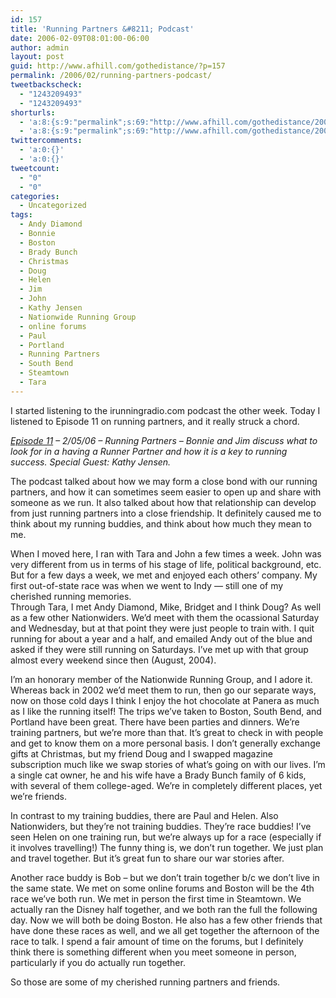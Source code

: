 ```yaml
---
id: 157
title: 'Running Partners &#8211; Podcast'
date: 2006-02-09T08:01:00-06:00
author: admin
layout: post
guid: http://www.afhill.com/gothedistance/?p=157
permalink: /2006/02/running-partners-podcast/
tweetbackscheck:
  - "1243209493"
  - "1243209493"
shorturls:
  - 'a:8:{s:9:"permalink";s:69:"http://www.afhill.com/gothedistance/2006/02/running-partners-podcast/";s:7:"tinyurl";s:25:"http://tinyurl.com/8qnjeu";s:4:"isgd";s:17:"http://is.gd/gFIN";s:5:"bitly";s:19:"http://bit.ly/ycscl";s:5:"snipr";s:22:"http://snipr.com/agnlz";s:5:"snurl";s:22:"http://snurl.com/agnlz";s:7:"snipurl";s:24:"http://snipurl.com/agnlz";s:4:"trim";s:17:"http://tr.im/b8fb";}'
  - 'a:8:{s:9:"permalink";s:69:"http://www.afhill.com/gothedistance/2006/02/running-partners-podcast/";s:7:"tinyurl";s:25:"http://tinyurl.com/8qnjeu";s:4:"isgd";s:17:"http://is.gd/gFIN";s:5:"bitly";s:19:"http://bit.ly/ycscl";s:5:"snipr";s:22:"http://snipr.com/agnlz";s:5:"snurl";s:22:"http://snurl.com/agnlz";s:7:"snipurl";s:24:"http://snipurl.com/agnlz";s:4:"trim";s:17:"http://tr.im/b8fb";}'
twittercomments:
  - 'a:0:{}'
  - 'a:0:{}'
tweetcount:
  - "0"
  - "0"
categories:
  - Uncategorized
tags:
  - Andy Diamond
  - Bonnie
  - Boston
  - Brady Bunch
  - Christmas
  - Doug
  - Helen
  - Jim
  - John
  - Kathy Jensen
  - Nationwide Running Group
  - online forums
  - Paul
  - Portland
  - Running Partners
  - South Bend
  - Steamtown
  - Tara
---
```

I started listening to the irunningradio.com podcast the other week. Today I listened to Episode 11 on running partners, and it really struck a chord.

_[Episode 11](http://irunningradio.com/podcast/irunningradio_11_020506.mp3) &#8211; 2/05/06 &#8211; Running Partners &#8211; Bonnie and Jim discuss what to look for in a having a Runner Partner and how it is a key to running success. Special Guest: Kathy Jensen._

The podcast talked about how we may form a close bond with our running partners, and how it can sometimes seem easier to open up and share with someone as we run. It also talked about how that relationship can develop from just running partners into a close friendship. It definitely caused me to think about my running buddies, and think about how much they mean to me.

When I moved here, I ran with Tara and John a few times a week. John was very different from us in terms of his stage of life, political background, etc. But for a few days a week, we met and enjoyed each others&#8217; company. My first out-of-state race was when we went to Indy &#8212; still one of my cherished running memories.  
Through Tara, I met Andy Diamond, Mike, Bridget and I think Doug? As well as a few other Nationwiders. We&#8217;d meet with them the ocassional Saturday and Wednesday, but at that point they were just people to train with. I quit running for about a year and a half, and emailed Andy out of the blue and asked if they were still running on Saturdays. I&#8217;ve met up with that group almost every weekend since then (August, 2004).

I&#8217;m an honorary member of the Nationwide Running Group, and I adore it. Whereas back in 2002 we&#8217;d meet them to run, then go our separate ways, now on those cold days I think I enjoy the hot chocolate at Panera as much as I like the running itself! The trips we&#8217;ve taken to Boston, South Bend, and Portland have been great. There have been parties and dinners. We&#8217;re training partners, but we&#8217;re more than that. It&#8217;s great to check in with people and get to know them on a more personal basis. I don&#8217;t generally exchange gifts at Christmas, but my friend Doug and I swapped magazine subscription much like we swap stories of what&#8217;s going on with our lives. I&#8217;m a single cat owner, he and his wife have a Brady Bunch family of 6 kids, with several of them college-aged. We&#8217;re in completely different places, yet we&#8217;re friends.

In contrast to my training buddies, there are Paul and Helen. Also Nationwiders, but they&#8217;re not training buddies. They&#8217;re race buddies! I&#8217;ve seen Helen on one training run, but we&#8217;re always up for a race (especially if it involves travelling!) The funny thing is, we don&#8217;t run together. We just plan and travel together. But it&#8217;s great fun to share our war stories after.

Another race buddy is Bob &#8211; but we don&#8217;t train together b/c we don&#8217;t live in the same state. We met on some online forums and Boston will be the 4th race we&#8217;ve both run. We met in person the first time in Steamtown. We actually ran the Disney half together, and we both ran the full the following day. Now we will both be doing Boston. He also has a few other friends that have done these races as well, and we all get together the afternoon of the race to talk. I spend a fair amount of time on the forums, but I definitely think there is something different when you meet someone in person, particularly if you do actually run together. 

So those are some of my cherished running partners and friends.